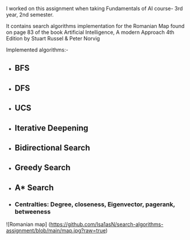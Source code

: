 I worked on this assignment when taking Fundamentals of AI course- 3rd year, 2nd semester.

It contains search algorithms implementation for the Romanian Map found on page 83 of the book Artificial Intelligence, A modern Approach 4th Edition by Stuart Russel & Peter Norvig

Implemented algorithms:-
* ## BFS
* ## DFS
* ## UCS
* ## Iterative Deepening
* ## Bidirectional Search
* ## Greedy Search
* ## A* Search
* ### Centralties: Degree, closeness, Eigenvector, pagerank, betweeness

![Romanian map] (https://github.com/Isa1asN/search-algorithms-assignment/blob/main/map.jpg?raw=true)


